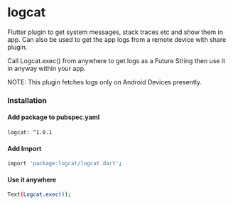 # logcat

Flutter plugin to get system messages, stack traces etc and show them in app. Can also be used to get the app logs from a remote device with share plugin.

Call Logcat.exec() from anywhere to get logs as a Future String then use it in anyway within your app.

NOTE: This plugin fetches logs only on Android Devices presently.

### Installation

#### Add package to pubspec.yaml

```sh
logcat: ^1.0.1
```

#### Add Import

```sh
import 'package:logcat/logcat.dart';
```

#### Use it anywhere

```sh
Text(Logcat.exec());
```
